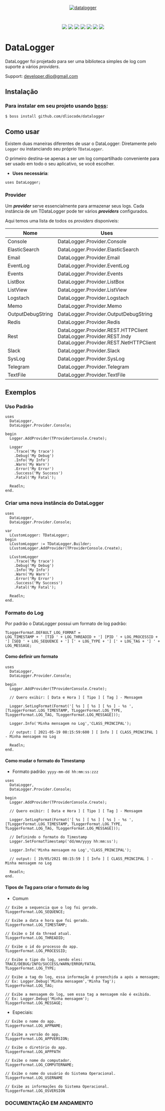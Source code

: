 <p align="center">
  <a href="https://user-images.githubusercontent.com/54585337/123354958-0f374800-d53b-11eb-8a2b-9c7041cfff47.png">
    <img alt="datalogger" src="https://user-images.githubusercontent.com/54585337/123354958-0f374800-d53b-11eb-8a2b-9c7041cfff47.png">
  </a>  
</p>
<br>
<p align="center">
  <img src="https://img.shields.io/github/v/release/dliocode/datalogger?style=flat-square">
  <img src="https://img.shields.io/github/stars/dliocode/datalogger?style=flat-square">
  <img src="https://img.shields.io/github/forks/dliocode/datalogger?style=flat-square">
  <img src="https://img.shields.io/github/contributors/dliocode/datalogger?color=orange&style=flat-square">
  <img src="https://tokei.rs/b1/github/dliocode/datalogger?color=red&category=lines">
  <img src="https://tokei.rs/b1/github/dliocode/datalogger?color=green&category=code">
  <img src="https://tokei.rs/b1/github/dliocode/datalogger?color=yellow&category=files">
</p>

# DataLogger

DataLogger foi projetado para ser uma biblioteca simples de log com suporte a vários _providers_.

Support: developer.dlio@gmail.com

## Instalação

### Para instalar em seu projeto usando [boss](https://github.com/HashLoad/boss):
```sh
$ boss install github.com/dliocode/datalogger
```

## Como usar

Existem duas maneiras diferentes de usar o DataLogger: 
Diretamente pelo ``` Logger ``` ou instanciando seu próprio ``` TDataLogger ```.

O primeiro destina-se apenas a ser um log compartilhado conveniente para ser usado em todo o seu aplicativo, se você escolher.

* **Uses necessária**: 
```
uses DataLogger;
``` 

### Provider

Um **_provider_** serve essencialmente para armazenar seus logs. 
Cada instância de um TDataLogger pode ter vários **_providers_** configurados.

Aqui temos uma lista de todos os _providers_ disponíveis:

|  Nome | Uses  |
| ------------ | ------------ |
| Console | DataLogger.Provider.Console |
| ElasticSearch | DataLogger.Provider.ElasticSearch |
| Email | DataLogger.Provider.Email |
| EventLog | DataLogger.Provider.EventLog |
| Events | DataLogger.Provider.Events |
| ListBox | DataLogger.Provider.ListBox |
| ListView | DataLogger.Provider.ListView |
| Logstach | DataLogger.Provider.Logstach |
| Memo | DataLogger.Provider.Memo |
| OutputDebugString | DataLogger.Provider.OutputDebugString |
| Redis | DataLogger.Provider.Redis |
| Rest | DataLogger.Provider.REST.HTTPClient<br />DataLogger.Provider.REST.Indy<br />DataLogger.Provider.REST.NetHTTPClient  |
| Slack | DataLogger.Provider.Slack |
| SysLog | DataLogger.Provider.SysLog |
| Telegram | DataLogger.Provider.Telegram |
| TextFile | DataLogger.Provider.TextFile |

## Exemplos

### Uso Padrão

```delphi
uses
  DataLogger,
  DataLogger.Provider.Console;

begin
  Logger.AddProvider(TProviderConsole.Create);

  Logger
    .Trace('My trace')
    .Debug('My Debug')
    .Info('My Info')
    .Warn('My Warn')
    .Error('My Error')
    .Success('My Success')
    .Fatal('My Fatal');

  Readln;
end.
```
### Criar uma nova instância do DataLogger

```delphi
uses
  DataLogger,
  DataLogger.Provider.Console;

var
  LCustomLogger: TDataLogger;
begin
  LCustomLogger := TDataLogger.Builder;
  LCustomLogger.AddProvider(TProviderConsole.Create);

  LCustomLogger
    .Trace('My trace')
    .Debug('My Debug')
    .Info('My Info')
    .Warn('My Warn')
    .Error('My Error')
    .Success('My Success')
    .Fatal('My Fatal');

  Readln;
end.
```

### Formato do Log

Por padrão o DataLogger possui um formato de log padrão: 
```
TLoggerFormat.DEFAULT_LOG_FORMAT = 
LOG_TIMESTAMP + ' [TID ' + LOG_THREADID + '] [PID ' + LOG_PROCESSID + '] [SEQ ' + LOG_SEQUENCE + '] [' + LOG_TYPE + '] [' + LOG_TAG + '] ' + LOG_MESSAGE;
```

#### Como definir um formato

```delphi
uses
  DataLogger,
  DataLogger.Provider.Console;

begin
  Logger.AddProvider(TProviderConsole.Create);

  // Quero exibir: [ Data e Hora ] [ Tipo ] [ Tag ] - Mensagem

  Logger.SetLogFormat(Format('[ %s ] [ %s ] [ %s ] - %s ',[TLoggerFormat.LOG_TIMESTAMP, TLoggerFormat.LOG_TYPE, TLoggerFormat.LOG_TAG, TLoggerFormat.LOG_MESSAGE]));

  Logger.Info('Minha mensagem no Log','CLASS_PRINCIPAL');
  
  // output: [ 2021-05-19 08:15:59:600 ] [ Info ] [ CLASS_PRINCIPAL ] - Minha mensagem no Log

  Readln;
end.
```

#### Como mudar o formato do Timestamp
* Formato padrão: `yyyy-mm-dd hh:mm:ss:zzz`

```delphi
uses
  DataLogger,
  DataLogger.Provider.Console;

begin
  Logger.AddProvider(TProviderConsole.Create);

  // Quero exibir: [ Data e Hora ] [ Tipo ] [ Tag ] - Mensagem

  Logger.SetLogFormat(Format('[ %s ] [ %s ] [ %s ] - %s ',[TLoggerFormat.LOG_TIMESTAMP, TLoggerFormat.LOG_TYPE, TLoggerFormat.LOG_TAG, TLoggerFormat.LOG_MESSAGE]));

  // Definindo o formato do Timestamp
  Logger.SetFormatTimestamp('dd/mm/yyyy hh:mm:ss');

  Logger.Info('Minha mensagem no Log','CLASS_PRINCIPAL');

  // output: [ 19/05/2021 08:15:59 ] [ Info ] [ CLASS_PRINCIPAL ] - Minha mensagem no Log

  Readln;
end.
```

#### Tipos de Tag para criar o formato do log
* Comum 

```
// Exibe a sequencia que o log foi gerado.
TLoggerFormat.LOG_SEQUENCE;

// Exibe a data e hora que foi gerado.
TLoggerFormat.LOG_TIMESTAMP;

// Exibe o Id da thread atual.
TLoggerFormat.LOG_THREADID;

// Exibe o id do processo do app.
TLoggerFormat.LOG_PROCESSID;

// Exibe o tipo do log, sendo eles: TRACE/DEBUG/INFO/SUCCESS/WARN/ERROR/FATAL
TLoggerFormat.LOG_TYPE;

// Exibe a tag do log, essa informação é preenchida a após a mensagem;
// Ex: Logger.Debug('Minha mensagem','Minha Tag');
TLoggerFormat.LOG_TAG;

// Exibe a mensagem do log, sem essa tag a mensagem não é exibida.
// Ex: Logger.Debug('Minha mensagem');
TLoggerFormat.LOG_MESSAGE;
```

* Especiais:

```
// Exibe o nome do app.
TLoggerFormat.LOG_APPNAME;

// Exibe a versão do app.
TLoggerFormat.LOG_APPVERSION;

// Exibe o diretório do app.
TLoggerFormat.LOG_APPPATH

// Exibe o nome do computador.
TLoggerFormat.LOG_COMPUTERNAME;

// Exibe o nome do usuário do Sistema Operacional.
TLoggerFormat.LOG_USERNAME

// Exibe as informações do Sistema Operacional.
TLoggerFormat.LOG_OSVERSION

```

### **DOCUMENTAÇÃO EM ANDAMENTO**
